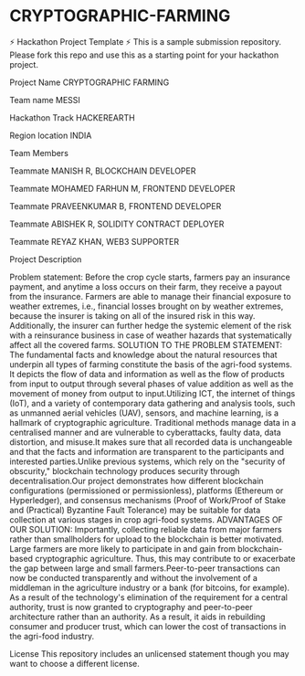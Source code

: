 # CRYPTOGRAPHIC-FARMING
 
⚡ Hackathon Project Template ⚡
This is a sample submission repository. Please fork this repo and use this as a starting point for your hackathon project.

Project Name CRYPTOGRAPHIC FARMING

Team name MESSI

Hackathon Track HACKEREARTH

Region location INDIA

Team Members

Teammate MANISH R, BLOCKCHAIN DEVELOPER

Teammate MOHAMED FARHUN M, FRONTEND DEVELOPER

Teammate PRAVEENKUMAR B, FRONTEND DEVELOPER

Teammate ABISHEK R, SOLIDITY CONTRACT DEPLOYER

Teammate REYAZ KHAN, WEB3 SUPPORTER

Project Description

Problem statement:
Before the crop cycle starts, farmers pay an insurance payment, and anytime a loss occurs on
their farm, they receive a payout from the insurance. Farmers are able to manage their
financial exposure to weather extremes, i.e., financial losses brought on by weather extremes,
because the insurer is taking on all of the insured risk in this way. Additionally, the insurer can
further hedge the systemic element of the risk with a reinsurance business in case of weather
hazards that systematically affect all the covered farms.
SOLUTION TO THE PROBLEM STATEMENT:
The fundamental facts and knowledge about the natural resources that underpin all types of
farming constitute the basis of the agri-food systems. It depicts the flow of data and information
as well as the flow of products from input to output through several phases of value addition as
well as the movement of money from output to input.Utilizing ICT, the internet of things (IoT),
and a variety of contemporary data gathering and analysis tools, such as unmanned aerial
vehicles (UAV), sensors, and machine learning, is a hallmark of cryptographic agriculture.
Traditional methods manage data in a centralised manner and are vulnerable to cyberattacks,
faulty data, data distortion, and misuse.It makes sure that all recorded data is unchangeable
and that the facts and information are transparent to the participants and interested
parties.Unlike previous systems, which rely on the "security of obscurity," blockchain
technology produces security through decentralisation.Our project demonstrates how different
blockchain configurations (permissioned or permissionless), platforms (Ethereum or
Hyperledger), and consensus mechanisms (Proof of Work/Proof of Stake and (Practical)
Byzantine Fault Tolerance) may be suitable for data collection at various stages in crop
agri-food systems.
ADVANTAGES OF OUR SOLUTION:
Importantly, collecting reliable data from major farmers rather than smallholders for upload to
the blockchain is better motivated. Large farmers are more likely to participate in and gain from
blockchain-based cryptographic agriculture. Thus, this may contribute to or exacerbate the gap
between large and small farmers.Peer-to-peer transactions can now be conducted
transparently and without the involvement of a middleman in the agriculture industry or a bank
(for bitcoins, for example). As a result of the technology's elimination of the requirement for a
central authority, trust is now granted to cryptography and peer-to-peer architecture rather than
an authority. As a result, it aids in rebuilding consumer and producer trust, which can lower the
cost of transactions in the agri-food industry.

License
This repository includes an unlicensed statement though you may want to choose a different license.
